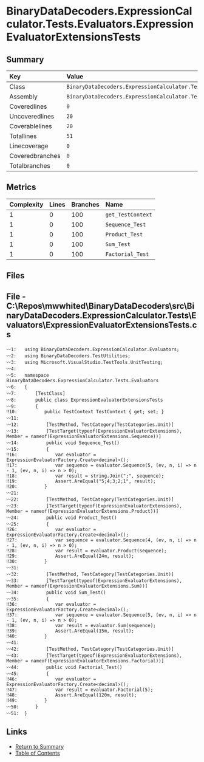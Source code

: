﻿# BinaryDataDecoders.ExpressionCalculator.Tests.Evaluators.ExpressionEvaluatorExtensionsTests

## Summary

| Key             | Value                                                                                         |
| :-------------- | :-------------------------------------------------------------------------------------------- |
| Class           | `BinaryDataDecoders.ExpressionCalculator.Tests.Evaluators.ExpressionEvaluatorExtensionsTests` |
| Assembly        | `BinaryDataDecoders.ExpressionCalculator.Tests`                                               |
| Coveredlines    | `0`                                                                                           |
| Uncoveredlines  | `20`                                                                                          |
| Coverablelines  | `20`                                                                                          |
| Totallines      | `51`                                                                                          |
| Linecoverage    | `0`                                                                                           |
| Coveredbranches | `0`                                                                                           |
| Totalbranches   | `0`                                                                                           |

## Metrics

| Complexity | Lines | Branches | Name              |
| :--------- | :---- | :------- | :---------------- |
| 1          | 0     | 100      | `get_TestContext` |
| 1          | 0     | 100      | `Sequence_Test`   |
| 1          | 0     | 100      | `Product_Test`    |
| 1          | 0     | 100      | `Sum_Test`        |
| 1          | 0     | 100      | `Factorial_Test`  |

## Files

## File - C:\Repos\mwwhited\BinaryDataDecoders\src\BinaryDataDecoders.ExpressionCalculator.Tests\Evaluators\ExpressionEvaluatorExtensionsTests.cs

```CSharp
〰1:   using BinaryDataDecoders.ExpressionCalculator.Evaluators;
〰2:   using BinaryDataDecoders.TestUtilities;
〰3:   using Microsoft.VisualStudio.TestTools.UnitTesting;
〰4:   
〰5:   namespace BinaryDataDecoders.ExpressionCalculator.Tests.Evaluators
〰6:   {
〰7:       [TestClass]
〰8:       public class ExpressionEvaluatorExtensionsTests
〰9:       {
‼10:          public TestContext TestContext { get; set; }
〰11:  
〰12:          [TestMethod, TestCategory(TestCategories.Unit)]
〰13:          [TestTarget(typeof(ExpressionEvaluatorExtensions), Member = nameof(ExpressionEvaluatorExtensions.Sequence))]
〰14:          public void Sequence_Test()
〰15:          {
‼16:              var evaluator = ExpressionEvaluatorFactory.Create<decimal>();
‼17:              var sequence = evaluator.Sequence(5, (ev, n, i) => n - 1, (ev, n, i) => n > 0);
‼18:              var result = string.Join(";", sequence);
‼19:              Assert.AreEqual("5;4;3;2;1", result);
‼20:          }
〰21:  
〰22:          [TestMethod, TestCategory(TestCategories.Unit)]
〰23:          [TestTarget(typeof(ExpressionEvaluatorExtensions), Member = nameof(ExpressionEvaluatorExtensions.Product))]
〰24:          public void Product_Test()
〰25:          {
‼26:              var evaluator = ExpressionEvaluatorFactory.Create<decimal>();
‼27:              var sequence = evaluator.Sequence(4, (ev, n, i) => n - 1, (ev, n, i) => n > 0);
‼28:              var result = evaluator.Product(sequence);
‼29:              Assert.AreEqual(24m, result);
‼30:          }
〰31:  
〰32:          [TestMethod, TestCategory(TestCategories.Unit)]
〰33:          [TestTarget(typeof(ExpressionEvaluatorExtensions), Member = nameof(ExpressionEvaluatorExtensions.Sum))]
〰34:          public void Sum_Test()
〰35:          {
‼36:              var evaluator = ExpressionEvaluatorFactory.Create<decimal>();
‼37:              var sequence = evaluator.Sequence(5, (ev, n, i) => n - 1, (ev, n, i) => n > 0);
‼38:              var result = evaluator.Sum(sequence);
‼39:              Assert.AreEqual(15m, result);
‼40:          }
〰41:  
〰42:          [TestMethod, TestCategory(TestCategories.Unit)]
〰43:          [TestTarget(typeof(ExpressionEvaluatorExtensions), Member = nameof(ExpressionEvaluatorExtensions.Factorial))]
〰44:          public void Factorial_Test()
〰45:          {
‼46:              var evaluator = ExpressionEvaluatorFactory.Create<decimal>();
‼47:              var result = evaluator.Factorial(5);
‼48:              Assert.AreEqual(120m, result);
‼49:          }
〰50:      }
〰51:  }
```

## Links

* [Return to Summary](Summary.md)
* [Table of Contents](../TOC.md)

